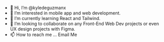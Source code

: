 - 👋 Hi, I’m @kyledeguzmanx
- 👀 I’m interested in mobile app and web development.
- 🌱 I’m currently learning React and Tailwind.
- 💞️ I’m looking to collaborate on any Front-End Web Dev projects or even UX design projects with Figma.  
- 📫 How to reach me ... Email Me

<!---
kyledeguzmanx/kyledeguzmanx is a ✨ special ✨ repository because its `README.md` (this file) appears on your GitHub profile.
You can click the Preview link to take a look at your changes.
--->
